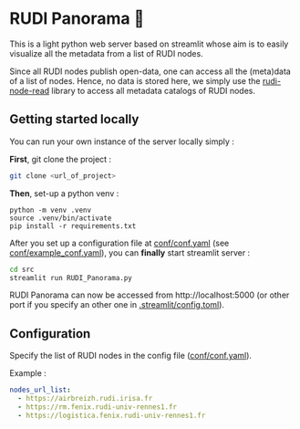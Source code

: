 # RUDI Panorama 🔭

This is a light python web server based on streamlit whose aim is to easily visualize all the metadata from a list of RUDI nodes.

Since all RUDI nodes publish open-data, one can access all the (meta)data of a list of nodes. Hence, no data is stored here, we simply use the [rudi-node-read](https://github.com/OlivierMartineau/rudi-node-read) library to access all metadata catalogs of RUDI nodes.

## Getting started locally

You can run your own instance of the server locally simply :

__First__, git clone the project : 

```bash
git clone <url_of_project>
```

__Then__, set-up a python venv : 

```
python -m venv .venv
source .venv/bin/activate
pip install -r requirements.txt
```

After you set up a configuration file at [conf/conf.yaml](conf/conf.yaml) (see [conf/example_conf.yaml](conf/example_conf.yaml)), you can __finally__ start streamlit server :

```bash
cd src
streamlit run RUDI_Panorama.py
```

RUDI Panorama can now be accessed from http://localhost:5000 (or other port if you specify an other one in [.streamlit/config.toml](rudi-overview/.streamlit/config.toml)).

## Configuration

Specify the list of RUDI nodes in the config file ([conf/conf.yaml](conf/conf.yaml)).

Example :

```yaml
nodes_url_list:
  - https://airbreizh.rudi.irisa.fr
  - https://rm.fenix.rudi-univ-rennes1.fr
  - https://logistica.fenix.rudi-univ-rennes1.fr
```